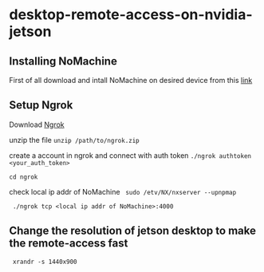 # desktop-remote-access-on-nvidia-jetson

 ## Installing NoMachine 
 First of all download and intall NoMachine on desired device from this [link](https://www.nomachine.com/download/download&id=3)
## Setup Ngrok
Download [Ngrok](https://ngrok.com/download)

unzip the file ``` unzip /path/to/ngrok.zip ```

create a account in ngrok and connect with auth token ``` ./ngrok authtoken <your_auth_token> ```

``` cd ngrok ```

check local ip addr of NoMachine ``` sudo /etv/NX/nxserver --upnpmap``` 

``` ./ngrok tcp <local ip addr of NoMachine>:4000```


## Change the resolution of jetson desktop to make the remote-access fast

``` xrandr -s 1440x900```